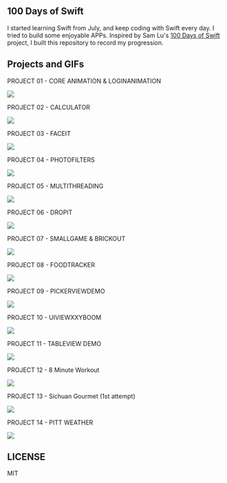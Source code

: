 ## 100 Days of Swift ##
I started learning Swift from July, and keep coding with Swift every day. I tried to build some enjoyable APPs. Inspired by Sam Lu's [100 Days of Swift](http://samvlu.com/index.html) project, I built this repository to record my progression.

## Projects and GIFs
PROJECT 01 - CORE ANIMATION & LOGINANIMATION

![](https://github.com/zhugejunwei/100-Days-of-Swift/blob/master/PROJECT%2001%20-%20CORE%20ANIMATION%20%26%20LOGINANIMATION/giphy.gif)

PROJECT 02 - CALCULATOR

![](https://github.com/zhugejunwei/100-Days-of-Swift/blob/master/PROJECT%2002%20-%20CALCULATOR/giphy.gif)

PROJECT 03 - FACEIT

![](https://github.com/zhugejunwei/100-Days-of-Swift/blob/master/PROJECT%2003%20-%20FACEIT/face.png)

PROJECT 04 - PHOTOFILTERS

![](https://github.com/zhugejunwei/100-Days-of-Swift/blob/master/PROJECT%2004%20-%20PHOTOFILTERS/PhotoFilters.gif)

PROJECT 05 - MULTITHREADING

![](https://github.com/zhugejunwei/100-Days-of-Swift/blob/master/PROJECT%2005%20-%20MULTITHREADING/PROJECT%2002.gif)

PROJECT 06 - DROPIT

![](https://github.com/zhugejunwei/100-Days-of-Swift/blob/master/PROJECT%2006%20-%20DROPIT/dropit.gif)

PROJECT 07 - SMALLGAME & BRICKOUT

![](https://github.com/zhugejunwei/100-Days-of-Swift/blob/master/PROJECT%2007%20-%20SMALLGAME%20%26%20BRICKOUT/brickout.gif)

PROJECT 08 - FOODTRACKER

![](https://github.com/zhugejunwei/100-Days-of-Swift/blob/master/PROJECT%2008%20-%20FOODTRACKER/foodtracker.gif)

PROJECT 09 - PICKERVIEWDEMO

![](https://github.com/zhugejunwei/100-Days-of-Swift/blob/master/PROJECT%2009%20-%20PICKERVIEW%20DEMO/pickerview.png)

PROJECT 10 - UIVIEWXXYBOOM

![](https://github.com/zhugejunwei/100-Days-of-Swift/blob/master/PROJECT%2010%20-%20UIVIEWXXYBOOM/boom.gif)

PROJECT 11 - TABLEVIEW DEMO

![](https://github.com/zhugejunwei/100-Days-of-Swift/blob/master/PROJECT%2011%20-%20PullToRefresh/refresh.gif)

PROJECT 12 - 8 Minute Workout

![](https://github.com/zhugejunwei/100-Days-of-Swift/blob/master/PROJECT%2012%20-%208%20MINUTE%20WORKOUT/workout.gif)

PROJECT 13 - Sichuan Gourmet (1st attempt)

![](https://github.com/zhugejunwei/100-Days-of-Swift/blob/master/PROJECT%2013%20-%20PITT%20APP/sichuangourmet.gif)

PROJECT 14 - PITT WEATHER

![](https://github.com/zhugejunwei/100-Days-of-Swift/blob/master/PROJECT%2014%20-%20PITT%20WEATHER/weather.gif)


## LICENSE
MIT
